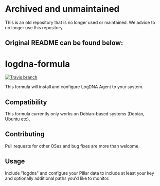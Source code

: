 # Archived and unmaintained

This is an old repository that is no longer used or maintained. We advice to no longer use this repository.

## Original README can be found below:

# logdna-formula

[![Travis branch](https://img.shields.io/travis/Enrise/logdna-formula/master.svg?style=flat-square)](https://travis-ci.org/Enrise/logdna-formula)

This formula will install and configure LogDNA Agent to your system.

## Compatibility

This formula currently only works on Debian-based systems (Debian, Ubuntu etc).

## Contributing

Pull requests for other OSes and bug fixes are more than welcome.

## Usage

Include "logdna" and configure your Pillar data to include at least your key and optionally additional paths you'd like to monitor.
